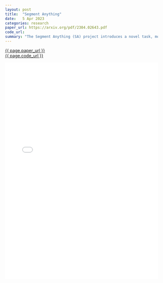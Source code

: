 ```yaml
---
layout: post
title:  "Segment Anything"
date:   5 Apr 2023
categories: research
paper_url: https://arxiv.org/pdf/2304.02643.pdf
code_url: 
summary: "The Segment Anything (SA) project introduces a novel task, model, and the largest image segmentation dataset to date, featuring over 1 billion masks across 11 million licensed and privacy-respecting images. The model is engineered for promptability, enabling zero-shot transfer to various image distributions and tasks. Its zero-shot performance has been evaluated across numerous tasks, often matching or surpassing previous fully supervised results. The Segment Anything Model (SAM) and the corresponding SA-1B dataset are made available at https://segment-anything.com to encourage the development of foundational models in computer vision."
---
```


<style>
.responsive-pdf-container {
    overflow: hidden;
    padding-top: 141.42%; /* 16:9 Aspect Ratio, adjust as needed */
    position: relative;
}

.responsive-pdf-container iframe {
    border: none;
    height: 100%;
    left: 0;
    position: absolute;
    top: 0;
    width: 100%;
}
</style>

<a href="{{ page.paper_url }}">{{ page.paper_url }}</a><br>
<a href="{{ page.code_url }}">{{ page.code_url }}</a>

<div class="responsive-pdf-container">
    <iframe src="{{ page.paper_url }}" style="border: none;"></iframe>
</div>